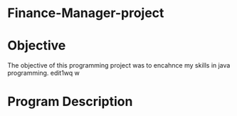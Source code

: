 # Finance-Manager-project

# Objective

The objective of this programming project was to encahnce my skills in java programming.
edit1wq
w
# Program Description



